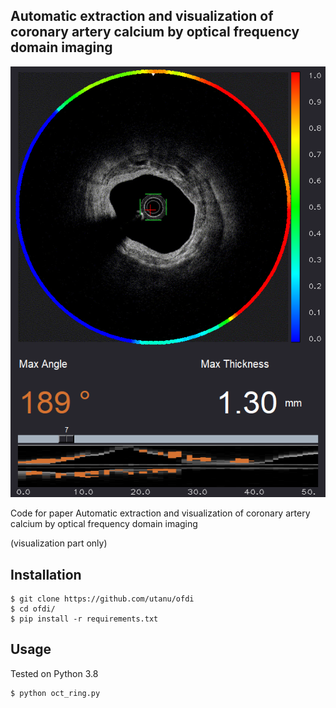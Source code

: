 ## Automatic extraction and visualization of coronary artery calcium by optical frequency domain imaging

![demo](examples/demo.png)

Code for paper Automatic extraction and visualization of coronary artery calcium by optical frequency domain imaging

(visualization part only)

## Installation
    $ git clone https://github.com/utanu/ofdi
    $ cd ofdi/
    $ pip install -r requirements.txt
    
## Usage

Tested on Python 3.8
```
$ python oct_ring.py
```

